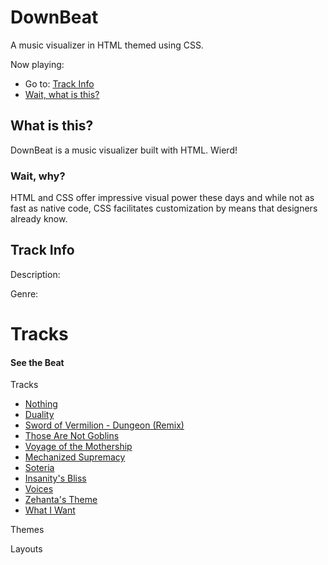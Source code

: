 # DownBeat
A music visualizer in HTML themed using CSS.

Now playing: <!-- {$gd_track_title} -->

- Go to: [Track Info](#track-info)
- [Wait, what is this?](#what-is-this)

## What is this?
DownBeat is a music visualizer built with HTML. Wierd!

### Wait, why?
HTML and CSS offer impressive visual power these days and while not as fast as native code, CSS facilitates customization by means that designers already know.

## Track Info
<!-- {$gd_track_title} -->

<!-- {$gd_track_artwork_url} -->

Description: <!-- {$gd_track_description} -->

Genre: <!-- {$gd_track_genre} -->

# Tracks <!-- {$gd_info} -->
<!-- {$gd_help_ribbon} -->
#### See the Beat

Tracks <!-- {$gd_selector_tracks} -->
- [Nothing](https://soundcloud.com/ugotsta/nothing)
- [Duality](https://soundcloud.com/jacob-kauble/duality)
- [Sword of Vermilion - Dungeon (Remix)](https://soundcloud.com/jacob-kauble/dungeonremix)
- [Those Are Not Goblins](https://soundcloud.com/ugotsta/those-are-not-goblins)
- [Voyage of the Mothership](https://soundcloud.com/ugotsta/voyage-of-the-mothership)
- [Mechanized Supremacy](https://soundcloud.com/jacob-kauble/sets/mechanized-supremecy)
- [Soteria](https://soundcloud.com/jacob-kauble/soteria)
- [Insanity's Bliss](https://soundcloud.com/ugotsta/insanitys-bliss)
- [Voices](https://soundcloud.com/ugotsta/voices)
- [Zehanta's Theme](https://soundcloud.com/jacob-kauble/zehantas-theme)
- [What I Want](https://soundcloud.com/ugotsta/what-i-want)

Themes <!-- {$gd_css} -->

Layouts <!-- {$gd_gist} -->

<!-- {$gd_toc="Content"} -->
<!-- {$gd_hide} -->
